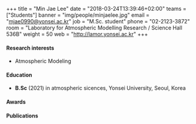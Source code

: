 ﻿+++
title = "Min Jae Lee"
date = "2018-03-24T13:39:46+02:00"
teams = ["Students"]
banner = "img/people/minjaelee.jpg"
email = "mjae0990@yonsei.ac.kr"
job = "M.Sc. student"
phone = "02-2123-3872"
room = "Laboratory for Atmospheric Modelling Research / Science Hall 536B"
weight = 50
web = "http://lamor.yonsei.ac.kr"
+++

#### Research interests
+ Atmospheric Modeling

#### Education
+ **B.Sc** (2021) in atmospheric sicences, Yonsei University, Seoul, Korea

#### Awards


#### Publications
